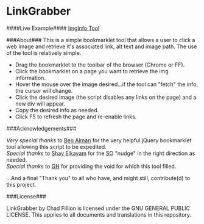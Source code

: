 LinkGrabber
===========
####Live Example####
[ImgInfo Tool](http://www.phlume.com/scripts/)

###About###
This is a simple bookmarklet tool that allows a user to click a web image and retrieve it's associated link, alt text and image path. The use of the tool is relatively simple.
- Drag the bookmarklet to the toolbar of the browser (Chrome or FF).
- Click the bookmarklet on a page you want to retrieve the img information.
- Hover the mouse over the image desired...if the tool can "fetch" the info, the cursor will change.
- Click the desired image (the script disables any links on the page) and a new div will appear.
- Copy the desired info as needed.
- Click F5 to refresh the page and re-enable links.


###Acknowledgements###

*Very special thanks* to [Ben Alman](http://benalman.com/code/test/jquery-run-code-bookmarklet/) for the very helpful jQuery bookmarklet tool allowing this script to be expedited.<br>
*Special thanks* to [Shay Elkayam](http://stackoverflow.com/users/1167355/shay-elkayam) for the [SO](http://stackoverflow.com/questions/22866709/use-jquery-to-find-images-loaded-to-the-dom-after-page-load) "nudge" in the right direction as needed.<br>
*Special thanks* to [GH](http://www.garnethill.com) for providing the void for which this tool filled.

...And a final "Thank you" to all who have, and might still, contribute(d) to this project.


###License###

LinkGrabber by Chad Fillion is licensed under the GNU GENERAL PUBLIC LICENSE. This applies to all documents and translations in this repository.
